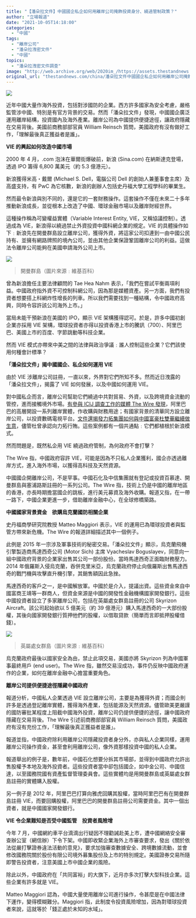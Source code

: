```yaml
---
title: "【潘朵拉文件】中國國企私企如何用離岸公司掩飾投資身分、繞過管制政策？"
author: "立場報道"
date: "2021-10-05T14:18:00"
categories:
  - "中國"
tags:
  - "離岸公司"
  - "潘朵拉洩密文件"
  - "中國"
topics:
  - "潘朵拉洩密文件調查"
image: "http://web.archive.org/web/2020im_/https://assets.thestandnews.com/media/photos/Layer_1_53sPkpE.png"
original_url: "thestandnews.com/china/潘朵拉文件中國國企私企如何用離岸公司掩飾投資身分繞過管制政策"
---
```

![](http://web.archive.org/web/2020im_/https://assets.thestandnews.com/media/photos/Layer_1_53sPkpE.png)

近年中國大量作海外投資，包括對涉國防的企業。西方許多國家為安全考慮，嚴格監管涉中國、特別是有官方背景的交易。然而「潘朵拉文件」發現，中國國企廣泛運用離岸結構，投資國內及海外產業。離岸公司為中國提供便捷途徑，讓政府隱藏在交易背後。美國前商務部部官員 William Reinsch 質問，美國政府有沒有做好工作，「理解最後真正獲益者是誰」。

**VIE 的興起如何改造中國市場**

2000 年 4 月，.com 泡沬在華爾街爆破前，新浪 (Sina.com) 在納斯達克登場，透過 IPO 籌得 6,800 萬美元（約 5.3 億港元）。

新浪獲得米高・戴爾 (Michael S. Dell，電腦公司 Dell 的創始人兼董事會主席）及高盛支持，有 PwC 為它核數，新浪的創辦人包括史丹福大學工程學科的畢業生。

然而最令新浪與別不同的，還是它的一套財務操作。這套操作不僅在未來二十多年推動新浪成長，並從根本上改造了中國、環球金融市場以及離岸財經世界。

這種操作稱為可變權益實體（Variable Interest Entity, VIE，又稱協議控制）。透過成為 VIE，新浪得以繞過禁止外資投資中國科網企業的規定。VIE 的具體操作如下﹕新浪先在開曼群島設立離岸公司，獲得外資，將這家公司扣連到一由中國公民持有、並擁有網路牌照的境內公司，並由其他企業保證鞏固離岸公司的利益。這做法令離岸公司能夠在美國申請海外公司上市。

![](http://web.archive.org/web/2020im_/https://assets.thestandnews.com/media/photos/Cayman_Islands_in_United_Kingdom.svg.png)
> 開曼群島（圖片來源﹕維基百科）

曾為新浪擔任主要法律顧問的 Tae Hea Nahm 表示，「我們在嘗試平衡兩項利益。中國政府指外資不可控制科網公司，因為那是媒體資產。另一方面，我們有投資者想要搭上科網炸性增長的列車。所以我們需要找到一種結構，令中國政府高興，同時令容許該公司海外上市。」

當局未能干預新浪在美國的 IPO，顯示 VIE 架構獲得認可。於是，許多中國初創企業亦採用 VIE 架構，環球投資者亦得以投資香港上市的騰訊（700）、阿里巴巴、美國上市的百度、字節跳動等科技企業。

然而 VIE 模式亦帶來中美之間的法律與政治爭議﹕誰人控制這些企業？它們該使用何種會計標準？

**「潘朵拉文件」揭中國國企、私企如何運用 VIE**

由於 VIE 涉離岸公司註冊，一直以來，外界對它們所知不多。然而近日洩露的「潘朵拉文件」，揭露了 VIE 如何發展，以及中國如何運用 VIE。

對中國私企而言，離岸公司幫助它們繞過中共對貿易、外資，以及跨境資金流動的管控，進而接觸境外市場。[有參與 ICIJ 調查工作的媒體 The Wire 發現](http://web.archive.org/web/20211006104654/https://www.thewirechina.com/2021/10/03/chinas-shell-game/)，阿里巴巴的高層開設一系列離岸實體，作收購與財務用途；有國家背景的清華同方設立離岸公司，以投資數碼電視平台。[文件還揭發力拓集團如何與中國富豪杜雙華繼續做生意](http://web.archive.org/web/20211006104654/http://news.sohu.com/20100323/n271022751.shtml)，儘管杜曾承認向力拓行賄。這些案例都有一個共通點﹕它們都植根於新浪模式。

然而問題是，既然私企用 VIE 繞過政府管制，為何政府不會打擊？

The Wire 指，中國政府容許 VIE，可能是因為不只私人企業獲利，國企亦透過離岸方式，進入海外市場，以獲得高科技及天然資源。

中國國企開離岸公司，不是罕事。中國石化及中信集團就有登記或投資百慕達、開曼群島與塞浦路斯註冊的一系列公司。The Wire 指，技術上仍是中國的離岸地區的香港，亦長時期擔當國企的跳板，進行美元募資及海外收購。報道又指，在一帶一路下，中國企業更進一步，借助離岸金融中心，在全球修橋築路。

**中國國家背景資金　欲購烏克蘭國防相關企業**

史丹福商學研究院教授 Matteo Maggiori 表示，VIE 的運用已為環球投資者與監管方帶來新危機。The Wire 的報道詳細描述其中一個例子。

此例是 2015 年一宗涉及軍事技術的秘密交易。「潘朵拉文件」顯示，烏克蘭飛機引擎製造商馬達西奇公司 (Motor Sich) 主席 Vyacheslav Boguslayev，同意向一組中國政府背景的企業家出售其公司一部份股份。當時馬達西奇正面臨財務壓力。2014 年俄羅斯入侵烏克蘭，吞併克里米亞，烏克蘭政府停止向俄羅斯出售馬達西奇的戰鬥機與攻擊直升機引擎，其銷售額因此急挫。

馬達西奇的客戶之一，是中國解放軍。中國於是介入，提議出資。這些資金來自中國富商王靖等一群商人，但資金來源是中國的開發性金融機構國家開發銀行。這些中國投資者設立了多家離岸公司，包括在英屬處女群島註冊的公司 Skyrizon Aircraft。該公司起始欲以 5 億美元（約 39 億港元）購入馬達西奇的一大部份股權，其後向國家開發銀行質押他們的股權，以借取貸款（簡單而言即抵押股權借錢）。

![](http://web.archive.org/web/2020im_/https://assets.thestandnews.com/media/photos/2560px-British_Virgin_Islands_in_United_Kingdom.svg.png)
> 英屬處女群島（圖片來源﹕維基百科）

烏克蘭政府最後以國家安全為由，禁止此項交易，美國亦將 Skyrizon 列為中國軍事最終用戶 (end user)。The Wire 指，雖然交易沒成功，事件仍反映中國政府運作的企業，如何在離岸金融中心擔當重要角色。

**離岸公司提供便捷途徑隱藏中國政府**

報道分析，中國私人企業透過 VIE 設立離岸公司，主要是為獲得外資；而國企則許多是透過登記離岸實體，獲得海外產業，包括能源及天然資源。儘管歐美更嚴謹的國防審批某程度上阻截中國海外投資，離岸公司仍提供便捷的途徑，讓中國政府隱藏在交易背後。The Wire 引述前商務部部官員 William Reinsch 質問，美國政府有沒有充份工作，「理解最後真正獲益者是誰」。

報道並指，中國政府除利用離岸公司隱藏投資者身分外，亦與私人企業同樣，運用離岸公司操作資金，甚至會利用離岸公司，像外資那樣投資中國的私人企業。

報道舉出的例子是，數年前，中國石化想要分拆其市場部，並得到中國政府允許出售股權予本地及海外投資者。這些投資者當中卻包括國企，如中金公司、中國信達，以至國務院國有資產監督管理委員會。這些實體均是用開曼群島或英屬處女群島註冊的實體購入股權。

另一例子是 2012 年，阿里巴巴打算向雅虎回購其股權，當時阿里巴巴有在開曼群島註冊 VIE，而要回購股權，阿里巴巴的開曼群島註冊公司需要資金。其中一個出資者，就是中國國家開發銀行。

**VIE 令企業難知是否受中國監管　投資者風險增**

今年 7 月，中國網約車平台滴滴出行疑因不理勸誡赴美上市，遭中國網絡安全審查辦公室（網信辦）下令下架。中國即收緊企業海外上市審查要求，發出《關於依法從嚴打擊證券違法活動的意見》，要求加強審查數據安全、跨境數據流動，並會修改國務院關於股份有限公司境外募集股份及上市的特別規定。美國證券交易所隨即警告投資者，注意美國上市中國企業的風險。

除此以外，中國政府在「共同富裕」的大旗下，近月亦多次打擊大型科技企業。這些企業有許多就是 VIE。

Matteo Maggiori 認為，中國大量使用離岸公司進行操作，令甚麼是在中國法律下運作，變得模糊難分。Maggiori 指，此制度令投資風險增加，因為對環球投資者來說，這就等於「錢正處於未知的水域」。